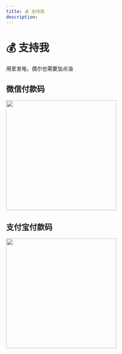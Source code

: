 ```yaml
---
title: 💰︎ 支持我
description:
---
```


# 💰︎ 支持我

用爱发电，偶尔也需要加点油

## 微信付款码

<img src="/wechat-pay.png" width="300px" height="auto"/>

## 支付宝付款码

<img src="/alipay.png" width="300px" height="auto"/>
